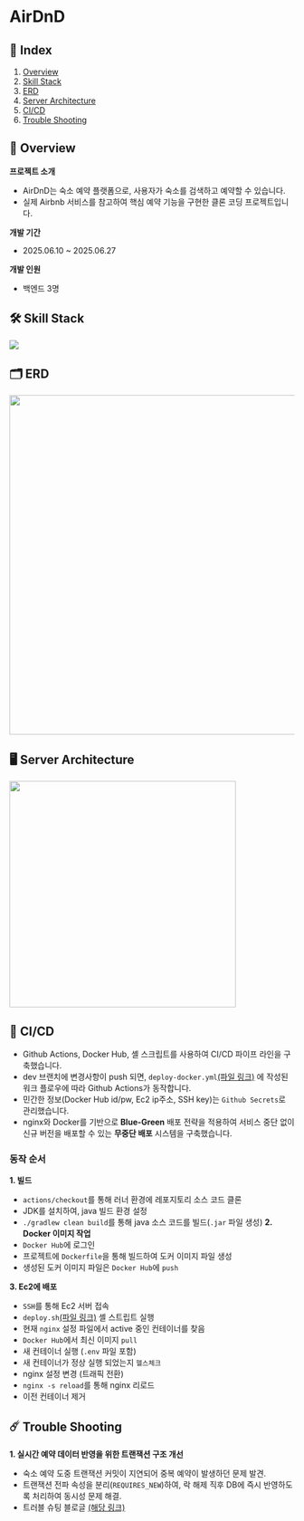 # AirDnD

## 📝 Index

1. [Overview](#-overview)
2. [Skill Stack](#-skill-stack)
3. [ERD](#-erd)
4. [Server Architecture](#-server-architecture)
5. [CI/CD](#-ci-cd)
6. [Trouble Shooting](#-trouble-shooting)



## 📖 Overview
**프로젝트 소개**
- AirDnD는 숙소 예약 플랫폼으로, 사용자가 숙소를 검색하고 예약할 수 있습니다.
- 실제 Airbnb 서비스를 참고하여 핵심 예약 기능을 구현한 클론 코딩 프로젝트입니다.

**개발 기간**
- 2025.06.10 ~ 2025.06.27

**개발 인원**
- 백엔드 3명

## 🛠️ Skill Stack
<img src="https://mudhub-bucket.s3.ap-northeast-2.amazonaws.com/gist/skill+stack.png">

## 🗂️ ERD

<img src="https://mudhub-bucket.s3.ap-northeast-2.amazonaws.com/gist/Screenshot+2025-08-14+at+3.55.58%E2%80%AFPM.png" width="600">

## 🖥️ Server Architecture

<img src="https://mudhub-bucket.s3.ap-northeast-2.amazonaws.com/gist/Server+Architecture.png" height="400">

## 🔄 CI/CD

- Github Actions, Docker Hub, 셸 스크립트를 사용하여 CI/CD 파이프 라인을 구축했습니다.
- dev 브랜치에 변경사항이 push 되면, `deploy-docker.yml`[(파일
  링크)](https://github.com/jang-jinuk/be-airdnd/blob/dev/.github/workflows/deploy-docker.yml) 에 작성된 워크 플로우에 따라 Github Actions가 동작합니다.
- 민간한 정보(Docker Hub id/pw, Ec2 ip주소, SSH key)는 `Github Secrets`로 관리했습니다.
- nginx와 Docker를 기반으로 **Blue-Green** 배포 전략을 적용하여 서비스 중단 없이 신규 버전을 배포할 수 있는 **무중단 배포** 시스템을 구축했습니다.

### 동작 순서
**1. 빌드**
  - `actions/checkout`를 통해 러너 환경에 레포지토리 소스 코드 클론
  - JDK를 설치하여, java 빌드 환경 설정
  - `./gradlew clean build`를 통해 java 소스 코드를 빌드(`.jar` 파일 생성)
**2. Docker 이미지 작업**
  - `Docker Hub`에 로그인
  - 프로젝트에 `Dockerfile`을 통해 빌드하여 도커 이미지 파일 생성
  - 생성된 도커 이미지 파일은 `Docker Hub`에 `push`

**3. Ec2에 배포**
  - `SSH`를 통해 Ec2 서버 접속
  - `deploy.sh`[(파일 링크)](https://github.com/jang-jinuk/be-airdnd/blob/dev/deploy.sh) 셸 스트립트 실행
  - 현재 `nginx` 설정 파일에서 active 중인 컨테이너를 찾음
  - `Docker Hub`에서 최신 이미지 `pull`
  - 새 컨테이너 실행 (`.env` 파일 포함)
  - 새 컨테이너가 정상 실행 되었는지 `헬스체크`
  - nginx 설정 변경 (트래픽 전환)
  - `nginx -s reload`를 통해 nginx 리로드
  - 이전 컨테이너 제거

## ☄️ Trouble Shooting
**1. 실시간 예약 데이터 반영을 위한 트랜잭션 구조 개선**

  - 숙소 예약 도중 트랜잭션 커밋이 지연되어 중복 예약이 발생하던 문제 발견.
  - 트랜잭션 전파 속성을 분리(`REQUIRES_NEW`)하여, 락 해제 직후 DB에 즉시 반영하도록 처리하여 동시성 문제 해결.
  - 트러블 슈팅 블로글 [(해당 링크)](https://mudhub.tistory.com/2)



